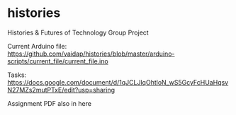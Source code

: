 # histories
Histories &amp; Futures of Technology Group Project

Current Arduino file:
https://github.com/vaidap/histories/blob/master/arduino-scripts/current_file/current_file.ino

Tasks:
https://docs.google.com/document/d/1qJCLJlqOhtloN_wS5GcyFcHUaHqsvN27MZs2mutPTxE/edit?usp=sharing

Assignment PDF also in here